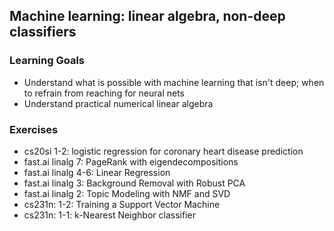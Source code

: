 ## Machine learning: linear algebra, non-deep classifiers

### Learning Goals

- Understand what is possible with machine learning that isn't deep; when to refrain from reaching for neural nets
- Understand practical numerical linear algebra

### Exercises

- cs20si 1-2: logistic regression for coronary heart disease prediction
- fast.ai linalg 7: PageRank with eigendecompositions
- fast.ai linalg 4-6: Linear Regression
- fast.ai linalg 3: Background Removal with Robust PCA
- fast.ai linalg 2: Topic Modeling with NMF and SVD
- cs231n: 1-2: Training a Support Vector Machine
- cs231n: 1-1: k-Nearest Neighbor classifier
